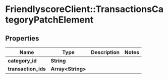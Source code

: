 # FriendlyscoreClient::TransactionsCategoryPatchElement

## Properties
Name | Type | Description | Notes
------------ | ------------- | ------------- | -------------
**category_id** | **String** |  | 
**transaction_ids** | **Array&lt;String&gt;** |  | 


